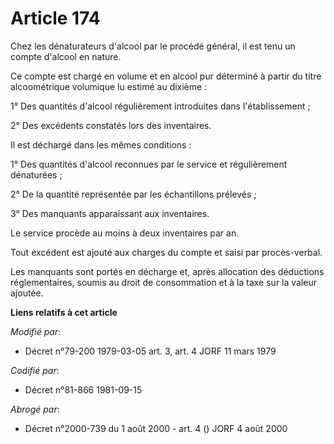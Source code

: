 # Article 174

Chez les dénaturateurs d'alcool par le procédé général, il est tenu un compte d'alcool en nature.

Ce compte est chargé en volume et en alcool pur déterminé à partir du titre alcoométrique volumique lu estimé au dixième :

1° Des quantités d'alcool régulièrement introduites dans l'établissement ;

2° Des excédents constatés lors des inventaires.

Il est déchargé dans les mêmes conditions :

1° Des quantités d'alcool reconnues par le service et régulièrement dénaturées ;

2° De la quantité représentée par les échantillons prélevés ;

3° Des manquants apparaissant aux inventaires.

Le service procède au moins à deux inventaires par an.

Tout excédent est ajouté aux charges du compte et saisi par procès-verbal.

Les manquants sont portés en décharge et, après allocation des déductions réglementaires, soumis au droit de consommation et
à la taxe sur la valeur ajoutée.

**Liens relatifs à cet article**

_Modifié par_:

  - Décret n°79-200 1979-03-05 art. 3, art. 4 JORF 11 mars 1979

_Codifié par_:

  - Décret n°81-866 1981-09-15

_Abrogé par_:

  - Décret n°2000-739 du 1 août 2000 - art. 4 () JORF 4 août 2000
